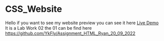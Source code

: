 # CSS_Website

Hello if you want to see my website preview you can see it here [Live Demo](https://ykfly.github.io/CSS_Website/)
It is a Lab Work 02 the 01 can be find here https://github.com/YkFly/Assignment_HTML_Ryan_20_09_2022
